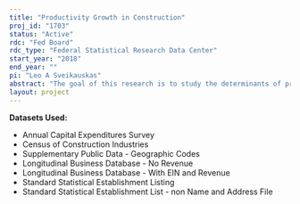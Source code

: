 ```yaml
---
title: "Productivity Growth in Construction"
proj_id: "1703"
status: "Active"
rdc: "Fed Board"
rdc_type: "Federal Statistical Research Data Center"
start_year: "2018"
end_year: ""
pi: "Leo A Sveikauskas"
abstract: "The goal of this research is to study the determinants of productivity growth in construction. Using data from the Census of Construction, and from the new construction-related Producer Price Index developed at the Bureau of Labor Statistics, we will develop new methods and better estimates of productivity for the construction sector. We will develop establishment-level measures of multifactor productivity and labor productivity, and we will investigate how a variety of factors, such as establishment size, industry, location, regulation, and the presence of undocumented immigrants, influence observed productivity. In addition, we examine some elements of productivity dynamics, examining what proportion of productivity growth occurs in existing establishments and the productivity performance of establishments that enter or exit. "
layout: project
---
```


**Datasets Used:**

  - Annual Capital Expenditures Survey 
  - Census of Construction Industries 
  - Supplementary Public Data - Geographic Codes 
  - Longitudinal Business Database - No Revenue 
  - Longitudinal Business Database - With EIN and Revenue 
  - Standard Statistical Establishment Listing 
  - Standard Statistical Establishment List - non Name and Address File 

